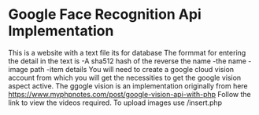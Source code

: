 # Google Face Recognition Api Implementation
This is a website with a text file its for database
The formmat for entering the detail in the text is
-A sha512 hash of the reverse the name 
-the name
-image path
-item details
You will need to create a google cloud vision account from which you will get the necessities to get the google vision aspect active.
The ggogle vision is an implementation originally from here https://www.myphpnotes.com/post/google-vision-api-with-php
Follow the link to view the videos required.
To upload images use <filename>/insert.php 
